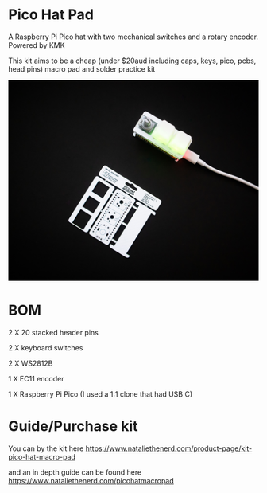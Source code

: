 # Pico Hat Pad
A Raspberry Pi Pico hat with two mechanical switches and a rotary encoder. Powered by KMK


This kit aims to be a cheap (under $20aud including caps, keys, pico, pcbs, head pins) macro pad and solder practice kit

![alt text](https://github.com/nataliethenerd/picohatpad/blob/0d090fafd6f77bb56b488985600c669083d9b0a3/IMG_1465.jpg)

# BOM
2 X 20 stacked header pins

2 X keyboard switches

2 X WS2812B

1 X EC11 encoder

1 X Raspberry Pi Pico (I used a 1:1 clone that had USB C)

# Guide/Purchase kit

You can by the kit here https://www.nataliethenerd.com/product-page/kit-pico-hat-macro-pad

and an in depth guide can be found here https://www.nataliethenerd.com/picohatmacropad
